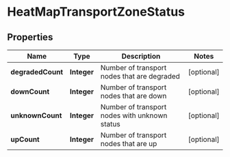 # HeatMapTransportZoneStatus

## Properties
Name | Type | Description | Notes
------------ | ------------- | ------------- | -------------
**degradedCount** | **Integer** | Number of transport nodes that are degraded |  [optional]
**downCount** | **Integer** | Number of transport nodes that are down |  [optional]
**unknownCount** | **Integer** | Number of transport nodes with unknown status |  [optional]
**upCount** | **Integer** | Number of transport nodes that are up |  [optional]
